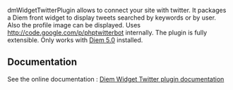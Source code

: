 dmWidgetTwitterPlugin allows to connect your site with twitter.
It packages a Diem front widget to display tweets searched by keywords or by user. Also the profile image can be displayed.
Uses http://code.google.com/p/phptwitterbot internally.
The plugin is fully extensible. Only works with [Diem 5.0](http://diem-project.org/) installed.

Documentation
-------------

See the online documentation : [Diem Widget Twitter plugin documentation](http://diem-project.org/plugins/dmwidgettwitterplugin)
